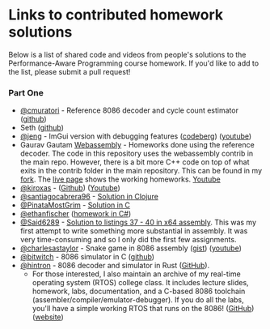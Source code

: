 # Links to contributed homework solutions

Below is a list of shared code and videos from people's solutions to the Performance-Aware Programming course homework. If you'd like to add to the list, please submit a pull request!

### Part One

* [@cmuratori](https://github.com/cmuratori) - Reference 8086 decoder and cycle count estimator ([github](https://github.com/cmuratori/computer_enhance/tree/main/perfaware/sim86))
* Seth ([github](https://github.com/SethArchambault/Performance-Aware-Programming))
* [@jeng](https://github.com/jeng) - ImGui version with debugging features ([codeberg](https://codeberg.org/jeng/Sim8088)) ([youtube](https://youtu.be/KOn6WozGtVk))
* Gaurav Gautam [Webassembly](https://github.com/gautam1168/gautam1168.github.io/tree/main/Part10-8086) - Homeworks done using the reference decoder. The code in this repository uses the webassembly contrib in the main repo. However, there is a bit more C++ code on top of what exits in the contrib folder in the main repository. This can be found in my [fork](https://github.com/gautam1168/computer_enhance/tree/simulatorbuild). The [live page](https://gautam1168.github.io/Part10-8086/index.html) shows the working homeworks. [Youtube](https://www.youtube.com/watch?v=Agh9Hyh3_uA)
* [@kiroxas](https://github.com/kiroxas) - ([Github](https://github.com/kiroxas/ComputerEnhance/tree/main)) ([Youtube](https://youtu.be/-OW_lgkXy2k))
* [@santiagocabrera96](https://github.com/santiagocabrera96) - [Solution in Clojure](https://github.com/santiagocabrera96/computer-enhance)
* [@PinataMostGrim](https://github.com/PinataMostGrim) - [Solution in C](https://github.com/PinataMostGrim/perfaware)
* [@ethanfischer](https://github.com/ethanfischer) ([homework in C#](https://github.com/ethanfischer/computer_enhance))
* [@Said6289](https://github.com/Said6289) - [Solution to listings 37 - 40 in x64 assembly](https://github.com/Said6289/perf_aware_course/tree/main/instruction_decode). This was my first attempt to write something more substantial in assembly. It was very time-consuming and so I only did the first few assignments.
* [@charlesastaylor](https://github.com/charlesastaylor) - Snake game in 8086 assembly ([gist](https://gist.github.com/charlesastaylor/18c7c8005fed9d0af1a3ee2b24fcd724)) ([youtube](https://youtu.be/s_S4-QHeFMc))
* [@bitwitch](https://github.com/bitwitch) - 8086 simulator in C ([github](https://github.com/bitwitch/perfaware))
* [@hintron](https://github.com/hintron) - 8086 decoder and simulator in Rust ([GitHub](https://github.com/hintron/computer-enhance)).
  * For those interested, I also maintain an archive of my real-time operating system (RTOS) college class. It includes lecture slides, homework, labs, documentation, and a C-based 8086 toolchain (assembler/compiler/emulator-debugger). If you do all the labs, you'll have a simple working RTOS that runs on the 8086! ([GitHub](https://github.com/hintron/8086-toolchain)) ([website](https://hintron.github.io/8086-toolchain/))